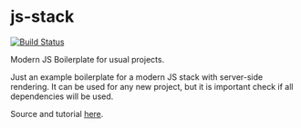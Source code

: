 # js-stack

[![Build Status](https://img.shields.io/travis/jameswpm/js-stack.svg?style=flat-square)](https://travis-ci.org/jameswpm/js-stack)

Modern JS Boilerplate for usual projects.

Just an example boilerplate for a modern JS stack with server-side rendering. It can be used for any new project, but it is important check if all dependencies will be used.

Source and tutorial [here](https://github.com/verekia/js-stack-from-scratch).
